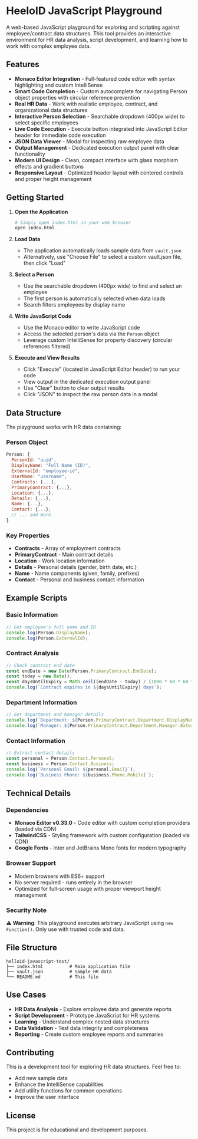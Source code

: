 # HeeloID JavaScript Playground

A web-based JavaScript playground for exploring and scripting against employee/contract data structures. This tool provides an interactive environment for HR data analysis, script development, and learning how to work with complex employee data.

## Features

- **Monaco Editor Integration** - Full-featured code editor with syntax highlighting and custom IntelliSense
- **Smart Code Completion** - Custom autocomplete for navigating Person object properties with circular reference prevention
- **Real HR Data** - Work with realistic employee, contract, and organizational data structures
- **Interactive Person Selection** - Searchable dropdown (400px wide) to select specific employees
- **Live Code Execution** - Execute button integrated into JavaScript Editor header for immediate code execution
- **JSON Data Viewer** - Modal for inspecting raw employee data
- **Output Management** - Dedicated execution output panel with clear functionality
- **Modern UI Design** - Clean, compact interface with glass morphism effects and gradient buttons
- **Responsive Layout** - Optimized header layout with centered controls and proper height management

## Getting Started

1. **Open the Application**
   ```bash
   # Simply open index.html in your web browser
   open index.html
   ```

2. **Load Data**
   - The application automatically loads sample data from `vault.json`
   - Alternatively, use "Choose File" to select a custom vault.json file, then click "Load"

3. **Select a Person**
   - Use the searchable dropdown (400px wide) to find and select an employee
   - The first person is automatically selected when data loads
   - Search filters employees by display name

4. **Write JavaScript Code**
   - Use the Monaco editor to write JavaScript code
   - Access the selected person's data via the `Person` object
   - Leverage custom IntelliSense for property discovery (circular references filtered)

5. **Execute and View Results**
   - Click "Execute" (located in JavaScript Editor header) to run your code
   - View output in the dedicated execution output panel
   - Use "Clear" button to clear output results
   - Click "JSON" to inspect the raw person data in a modal

## Data Structure

The playground works with HR data containing:

### Person Object
```javascript
Person: {
  PersonId: "uuid",
  DisplayName: "Full Name (ID)",
  ExternalId: "employee-id",
  UserName: "username",
  Contracts: [...],
  PrimaryContract: {...},
  Location: {...},
  Details: {...},
  Name: {...},
  Contact: {...},
  // ... and more
}
```

### Key Properties
- **Contracts** - Array of employment contracts
- **PrimaryContract** - Main contract details
- **Location** - Work location information
- **Details** - Personal details (gender, birth date, etc.)
- **Name** - Name components (given, family, prefixes)
- **Contact** - Personal and business contact information

## Example Scripts

### Basic Information
```javascript
// Get employee's full name and ID
console.log(Person.DisplayName);
console.log(Person.ExternalId);
```

### Contract Analysis
```javascript
// Check contract end date
const endDate = new Date(Person.PrimaryContract.EndDate);
const today = new Date();
const daysUntilExpiry = Math.ceil((endDate - today) / (1000 * 60 * 60 * 24));
console.log(`Contract expires in ${daysUntilExpiry} days`);
```

### Department Information
```javascript
// Get department and manager details
console.log(`Department: ${Person.PrimaryContract.Department.DisplayName}`);
console.log(`Manager: ${Person.PrimaryContract.Department.Manager.ExternalId}`);
```

### Contact Information
```javascript
// Extract contact details
const personal = Person.Contact.Personal;
const business = Person.Contact.Business;
console.log(`Personal Email: ${personal.Email}`);
console.log(`Business Phone: ${business.Phone.Mobile}`);
```

## Technical Details

### Dependencies
- **Monaco Editor v0.33.0** - Code editor with custom completion providers (loaded via CDN)
- **TailwindCSS** - Styling framework with custom configuration (loaded via CDN)
- **Google Fonts** - Inter and JetBrains Mono fonts for modern typography

### Browser Support
- Modern browsers with ES6+ support
- No server required - runs entirely in the browser
- Optimized for full-screen usage with proper viewport height management

### Security Note
⚠️ **Warning**: This playground executes arbitrary JavaScript using `new Function()`. Only use with trusted code and data.

## File Structure

```
helloid-javascript-test/
├── index.html          # Main application file
├── vault.json          # Sample HR data
└── README.md           # This file
```

## Use Cases

- **HR Data Analysis** - Explore employee data and generate reports
- **Script Development** - Prototype JavaScript for HR systems
- **Learning** - Understand complex nested data structures
- **Data Validation** - Test data integrity and completeness
- **Reporting** - Create custom employee reports and summaries

## Contributing

This is a development tool for exploring HR data structures. Feel free to:
- Add new sample data
- Enhance the IntelliSense capabilities
- Add utility functions for common operations
- Improve the user interface

## License

This project is for educational and development purposes.
